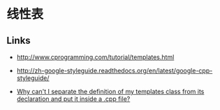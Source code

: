 # 线性表

## Links

- http://www.cprogramming.com/tutorial/templates.html

- http://zh-google-styleguide.readthedocs.org/en/latest/google-cpp-styleguide/

- [Why can't I separate the definition of my templates class from its declaration and put it inside a .cpp file?](http://www.parashift.com/c%2B%2B-faq-lite/templates-defn-vs-decl.html)
